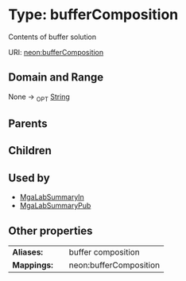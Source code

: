 
# Type: bufferComposition


Contents of buffer solution

URI: [neon:bufferComposition](https://data.neonscience.org/bufferComposition)


## Domain and Range

None ->  <sub>OPT</sub> [String](types/String.md)

## Parents


## Children


## Used by

 * [MgaLabSummaryIn](MgaLabSummaryIn.md)
 * [MgaLabSummaryPub](MgaLabSummaryPub.md)

## Other properties

|  |  |  |
| --- | --- | --- |
| **Aliases:** | | buffer composition |
| **Mappings:** | | neon:bufferComposition |

